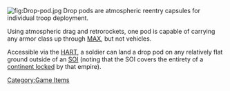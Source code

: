 ![](Drop-pod.md.jpg "fig:Drop-pod.jpg") Drop pods are atmospheric reentry
capsules for individual troop deployment.

Using atmospheric drag and retrorockets, one pod is capable of carrying
any armor class up through [MAX](MAX.md "wikilink"), but not vehicles.

Accessible via the [HART](HART.md "wikilink"), a soldier can land a drop
pod on any relatively flat ground outside of an [SOI](SOI.md "wikilink")
(noting that the SOI covers the entirety of a [continent
locked](continental_lock.md "wikilink") by that empire).

[Category:Game Items](Category:Game_Items.md "wikilink")
